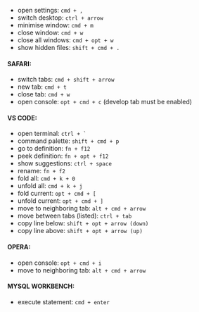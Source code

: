 + open settings: `cmd + ,`
+ switch desktop: `ctrl + arrow`
+ minimise window: `cmd + m`
+ close window: `cmd + w`
+ close all windows: `cmd + opt + w`
+ show hidden files: `shift + cmd + .`


#### SAFARI:
+ switch tabs: `cmd + shift + arrow`
+ new tab: `cmd + t`
+ close tab: `cmd + w`
+ open console: `opt + cmd + c` (develop tab must be enabled)


#### VS CODE:
+ open terminal: ``` ctrl + ` ``` 
+ command palette: `shift + cmd + p`
+ go to definition: `fn + f12`
+ peek definition: `fn + opt + f12`
+ show suggestions: `ctrl + space`
+ rename: `fn + f2`
+ fold all: `cmd + k + 0`
+ unfold all: `cmd + k + j`
+ fold current: `opt + cmd + [`
+ unfold current: `opt + cmd + ]`
+ move to neighboring tab: `alt + cmd + arrow`
+ move between tabs (listed): `ctrl + tab`
+ copy line below: `shift + opt + arrow (down)`
+ copy line above: `shift + opt + arrow (up)`


#### OPERA:
+ open console: `opt + cmd + i`
+ move to neighboring tab: `alt + cmd + arrow`


#### MYSQL WORKBENCH:
+ execute statement: `cmd + enter`